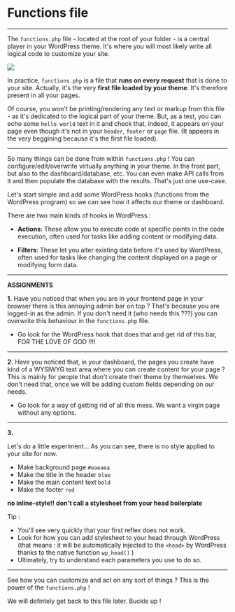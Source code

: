 # Functions file

---

The `functions.php` file - located at the root of your folder - is a central player in your WordPress theme. It's where you will most likely write all logical code to customize your site.

![](https://media.giphy.com/media/v1.Y2lkPTc5MGI3NjExNXVpZXN2aXNhZGtwMjUyZG0yMzMzejRqaDB6aTlxZnBjdnJ6Ymw2dSZlcD12MV9pbnRlcm5hbF9naWZfYnlfaWQmY3Q9Zw/FFGwJfCvbn1WzIQm0Z/giphy.gif)

In practice, `functions.php` is a file that **runs on every request** that is done to your site. Actually, it's the very **first file loaded by your theme**. It's therefore present in all your pages.

Of course, you won't be printing/rendering any text or markup from this file - as it's dedicated to the logical part of your theme. But, as a test, you can echo some `hello world` text in it and check that, indeed, it appears on your page even though it's not in your `header`, `footer` or `page` file. (It appears in the very beggining because it's the first file loaded).

---

So many things can be done from within `functions.php` ! You can configure/edit/overwrite virtually anything in your theme. In the front part, but also to the dashboard/database, etc. You can even make API calls from it and then populate the database with the results. That's just one use-case.

Let's start simple and add some WordPress hooks (functions from the WordPress program) so we can see how it affects our theme or dashboard.

There are two main kinds of hooks in WordPress :

- **Actions**: These allow you to execute code at specific points in the code execution, often used for tasks like adding content or modifying data.

- **Filters**: These let you alter existing data before it's used by WordPress, often used for tasks like changing the content displayed on a page or modifying form data.

---

**ASSIGNMENTS**

**1.**
Have you noticed that when you are in your frontend page in your browser there is this annoying admin bar on top ? That's because you are logged-in as the admin. If you don't need it (who needs this ???) you can overwrite this behaviour in the `functions.php` file.

- Go look for the WordPress hook that does that and get rid of this bar, FOR THE LOVE OF GOD !!!!

---

**2.**
Have you noticed that, in your dashboard, the pages you create have kind of a WYSIWYG text area where you can create content for your page ? This is mainly for people that don't create their theme by themselves. We don't need that, once we will be adding custom fields depending on our needs.

- Go look for a way of getting rid of all this mess. We want a virgin page without any options.

---

**3.**

Let's do a little experiment... As you can see, there is no style applied to your site for now.

- Make background page `#eaeaea`
- Make the title in the header `blue`
- Make the main content text `bold`
- Make the footer `red`

**no inline-style!!**
**don't call a stylesheet from your head boilerplate**

Tip :

- You'll see very quickly that your first reflex does not work.
- Look for how you can add stylesheet to your head through WordPress (that means : it will be automatically injected to the `<head>` by WordPress thanks to the native function `wp_head()` )
- Ultimately, try to understand each parameters you use to do so.

---

See how you can customize and act on any sort of things ? This is the power of the `functions.php` !

We will defintely get back to this file later. Buckle up !
